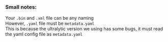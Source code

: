 ### Small notes:

Your ```.bin``` and ```.xml``` file can be any naming</br>
However, ```.yaml``` file must be ```metadata.yaml```</br>
This is because the ultralytic version we using has some bugs, it must read the yaml config file as ```metadata.yaml```</br>
